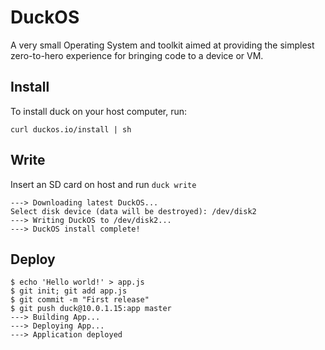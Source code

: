 DuckOS
===================

A very small Operating System and toolkit aimed at providing the simplest zero-to-hero experience for bringing code to a device or VM.

Install
-----

To install duck on your host computer, run:

```curl duckos.io/install | sh```

Write
------------

Insert an SD card on host and run `duck write`

```
---> Downloading latest DuckOS...
Select disk device (data will be destroyed): /dev/disk2
---> Writing DuckOS to /dev/disk2...
---> DuckOS install complete!
```

Deploy
--------

```
$ echo 'Hello world!' > app.js
$ git init; git add app.js
$ git commit -m "First release"
$ git push duck@10.0.1.15:app master
---> Building App...
---> Deploying App...
---> Application deployed
```
